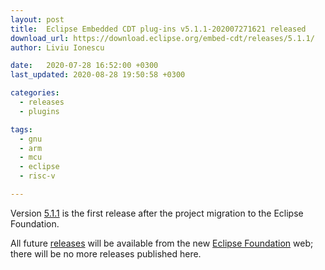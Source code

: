 ```yaml
---
layout: post
title:  Eclipse Embedded CDT plug-ins v5.1.1-202007271621 released
download_url: https://download.eclipse.org/embed-cdt/releases/5.1.1/
author: Liviu Ionescu

date:   2020-07-28 16:52:00 +0300
last_updated: 2020-08-28 19:50:58 +0300

categories:
  - releases
  - plugins

tags:
  - gnu
  - arm
  - mcu
  - eclipse
  - risc-v

---
```


Version [5.1.1](https://projects.eclipse.org/projects/iot.embed-cdt/releases/5.1.1)
is the first release after the project migration to the Eclipse Foundation.

All future [releases](https://projects.eclipse.org/projects/iot.embed-cdt/governance)
will be available from the new [Eclipse Foundation](https://projects.eclipse.org/projects/iot.embed-cdt/)
web; there will be no more releases published here.
